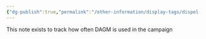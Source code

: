 ```yaml
---
{"dg-publish":true,"permalink":"/other-information/display-tags/dispel-ancient-goblin-magic/","noteIcon":"","created":"2024-03-10T22:10:21.528+00:00","updated":"2024-12-09T19:38:04.043+00:00"}
---
```


This note exists to track how often DAGM is used in the campaign 
